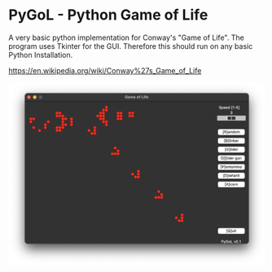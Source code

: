 
# PyGoL - Python Game of Life

A very basic python implementation for Conway's "Game of Life".
The program uses Tkinter for the GUI. Therefore this should run on any basic Python Installation.

<https://en.wikipedia.org/wiki/Conway%27s_Game_of_Life>

![Screenshot](./Screenshot.png)
